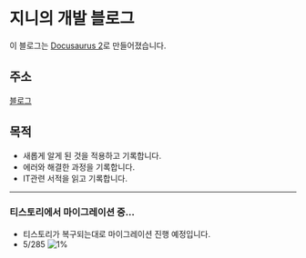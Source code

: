 # 지니의 개발 블로그

이 블로그는 [Docusaurus 2](https://docusaurus.io/)로 만들어졌습니다.

## 주소

[블로그](uhgenie7.github.io/)

## 목적

- 새롭게 알게 된 것을 적용하고 기록합니다.
- 에러와 해결한 과정을 기록합니다.
- IT관련 서적을 읽고 기록합니다.

---

### 티스토리에서 마이그레이션 중...

- 티스토리가 복구되는대로 마이그레이션 진행 예정입니다.
- 5/285
  ![1%](https://progress-bar.dev/1)
